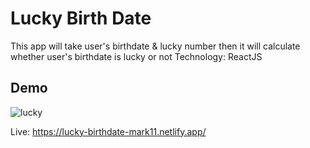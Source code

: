 # Lucky Birth Date

This app will take user's birthdate & lucky number then it will calculate whether user's birthdate is lucky or not
Technology: ReactJS

## Demo

![lucky](https://user-images.githubusercontent.com/70641781/183051757-f1a9a436-ce11-438c-addd-a54504bcb3b2.gif)

Live: https://lucky-birthdate-mark11.netlify.app/
